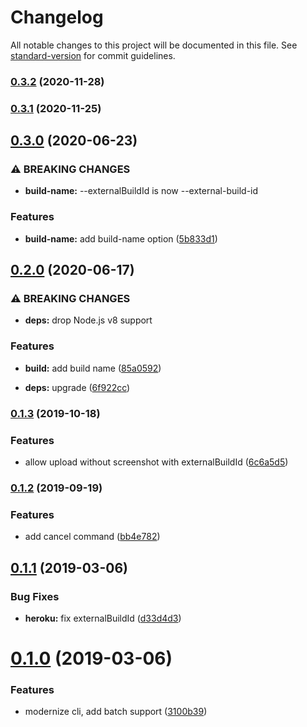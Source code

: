 # Changelog

All notable changes to this project will be documented in this file. See [standard-version](https://github.com/conventional-changelog/standard-version) for commit guidelines.

### [0.3.2](https://github.com/argos-ci/argos-cli/compare/v0.3.1...v0.3.2) (2020-11-28)

### [0.3.1](https://github.com/argos-ci/argos-cli/compare/v0.3.0...v0.3.1) (2020-11-25)

## [0.3.0](https://github.com/argos-ci/argos-cli/compare/v0.2.0...v0.3.0) (2020-06-23)


### ⚠ BREAKING CHANGES

* **build-name:** --externalBuildId is now --external-build-id

### Features

* **build-name:** add build-name option ([5b833d1](https://github.com/argos-ci/argos-cli/commit/5b833d1668dc5858b7dbfdaf187975d22a4c2330))

## [0.2.0](https://github.com/argos-ci/argos-cli/compare/v0.1.3...v0.2.0) (2020-06-17)


### ⚠ BREAKING CHANGES

* **deps:** drop Node.js v8 support

### Features

* **build:** add build name ([85a0592](https://github.com/argos-ci/argos-cli/commit/85a059207282ce3435fbfd58fba3239de681156b))


* **deps:** upgrade ([6f922cc](https://github.com/argos-ci/argos-cli/commit/6f922cc022b99cfe2b5994f97415cd1999ee8c16))

### [0.1.3](https://github.com/argos-ci/argos-cli/compare/v0.1.2...v0.1.3) (2019-10-18)


### Features

* allow upload without screenshot with externalBuildId ([6c6a5d5](https://github.com/argos-ci/argos-cli/commit/6c6a5d5))

### [0.1.2](https://github.com/argos-ci/argos-cli/compare/v0.1.1...v0.1.2) (2019-09-19)


### Features

* add cancel command ([bb4e782](https://github.com/argos-ci/argos-cli/commit/bb4e782))

<a name="0.1.1"></a>
## [0.1.1](https://github.com/argos-ci/argos-cli/compare/v0.1.0...v0.1.1) (2019-03-06)


### Bug Fixes

* **heroku:** fix externalBuildId ([d33d4d3](https://github.com/argos-ci/argos-cli/commit/d33d4d3))



<a name="0.1.0"></a>
# [0.1.0](https://github.com/argos-ci/argos-cli/compare/v0.0.9...v0.1.0) (2019-03-06)


### Features

* modernize cli, add batch support ([3100b39](https://github.com/argos-ci/argos-cli/commit/3100b39))
